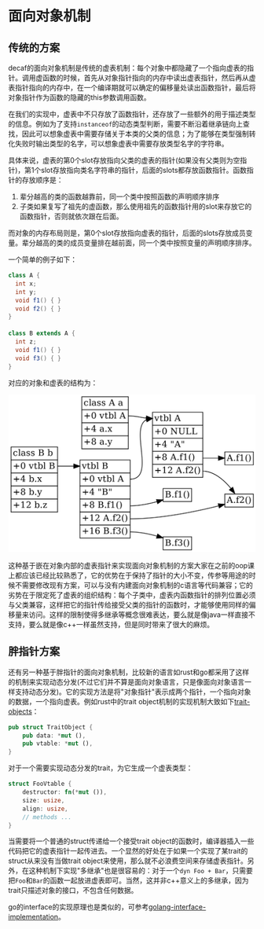 # 面向对象机制

## 传统的方案

decaf的面向对象机制是传统的虚表机制：每个对象中都隐藏了一个指向虚表的指针。调用虚函数的时候，首先从对象指针指向的内存中读出虚表指针，然后再从虚表指针指向的内存中，在一个编译期就可以确定的偏移量处读出函数指针，最后将对象指针作为函数的隐藏的this参数调用函数。

在我们的实现中，虚表中不只存放了函数指针，还存放了一些额外的用于描述类型的信息。例如为了支持`instanceof`的动态类型判断，需要不断沿着继承链向上查找，因此可以想象虚表中需要存储关于本类的父类的信息；为了能够在类型强制转化失败时输出类型的名字，可以想象虚表中需要存放类型名字的字符串。

具体来说，虚表的第0个slot存放指向父类的虚表的指针(如果没有父类则为空指针)，第1个slot存放指向类名字符串的指针，后面的slots都存放函数指针。函数指针的存放顺序是：

1. 辈分越高的类的函数越靠前，同一个类中按照函数的声明顺序排序
2. 子类如果复写了祖先的虚函数，那么使用祖先的函数指针用的slot来存放它的函数指针，否则就依次跟在后面。

而对象的内存布局则是，第0个slot存放指向虚表的指针，后面的slots存放成员变量。辈分越高的类的成员变量排在越前面，同一个类中按照变量的声明顺序排序。

一个简单的例子如下：

```java
class A {
  int x;
  int y;
  void f1() { }
  void f2() { }
}

class B extends A {
  int z;
  void f1() { }
  void f3() { }
}
```

对应的对象和虚表的结构为：

![obj](./pic/obj.png)

这种基于嵌在对象内部的虚表指针来实现面向对象机制的方案大家在之前的oop课上都应该已经比较熟悉了，它的优势在于保持了指针的大小不变，传参等用途的时候不需要修改现有方案，可以与没有内建面向对象机制的c语言等代码兼容；它的劣势在于限定死了虚表的组织结构：每个子类中，虚表内函数指针的排列位置必须与父类兼容，这样把它的指针传给接受父类的指针的函数时，才能够使用同样的偏移量来访问。这样的限制使得多继承等概念很难表达，要么就是像java一样直接不支持，要么就是像c++一样虽然支持，但是同时带来了很大的麻烦。

## 胖指针方案

还有另一种基于胖指针的面向对象机制，比较新的语言如rust和go都采用了这样的机制来实现动态分发(不过它们并不算是面向对象语言，只是像面向对象语言一样支持动态分发)。它的实现方法是将"对象指针"表示成两个指针，一个指向对象的数据，一个指向虚表。例如rust中的trait object机制的实现机制大致如下[trait-objects](https://doc.rust-lang.org/1.30.0/book/first-edition/trait-objects.html)：

```rust
pub struct TraitObject {
    pub data: *mut (),
    pub vtable: *mut (),
}
```

对于一个需要实现动态分发的trait，为它生成一个虚表类型：

```rust
struct FooVtable {
    destructor: fn(*mut ()),
    size: usize,
    align: usize,
    // methods ...
}
```

当需要将一个普通的struct传递给一个接受trait object的函数时，编译器插入一些代码把它的虚表指针一起传进去。一个显然的好处在于如果一个实现了某trait的struct从来没有当做trait object来使用，那么就不必浪费空间来存储虚表指针。另外，在这种机制下实现"多继承"也是很容易的：对于一个`dyn Foo + Bar`，只需要把`Foo`和`Bar`的函数一起放进虚表即可。当然，这并非c++意义上的多继承，因为trait只描述对象的接口，不包含任何数据。

go的interface的实现原理也是类似的，可参考[golang-interface-implementation](https://www.tapirgames.com/blog/golang-interface-implementation)。
